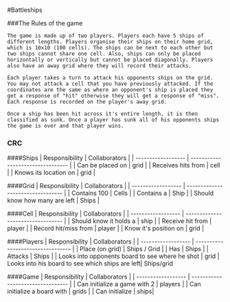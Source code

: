 #Battleships

###The Rules of the game

``````
The game is made up of two players. Players each have 5 ships of different lengths. Players organise their ships on their home grid, which is 10x10 (100 cells). The ships can be next to each other but two ships cannot share one cell. Also, ships can only be placed horizontally or vertically but cannot be placed diagonally. Players also have an away grid where they will record their attacks.

Each player takes a turn to attack his opponents ships on the grid. You may not attack a cell that you have previously attacked. If the coordinates are the same as where an opponent's ship is placed they get a response of "hit" otherwise they will get a response of "miss". Each response is recorded on the player's away grid.

Once a ship has been hit across it's entire length, it is then classified as sunk. Once a player has sunk all of his opponents ships the game is over and that player wins.
``````

### CRC
####Ships
| Responsibility     | Collaborators 					 |
| ------------------ | --------------------------------- |
| Can be placed on | grid |
| Receives hits from | cell |
| Knows its location on | grid |


####Grid
| Responsibility     | Collaborators 					 |
| ------------------ | --------------------------------- |
| Contains 100 | Cells |
| Contains a | Ship |
| Should know how many are left | Ships |


####Cell
| Responsibility     | Collaborators 					 |
| ------------------ | --------------------------------- |
| Should know it holds a | ship |
| Receive hit from | player |
| Record hit/miss from | player |
| Know it's position on | grid |


####Players
| Responsibility     | Collaborators 					 |
| ------------------ | --------------------------------- |
| Place (on grid) | Ships / Grid |
| Has | Ships |
| Attacks | Ships |
| Looks into opponents board to see where he shot | grid
| Looks into his board to see which ships are left| Ships/grid





####Game
| Responsibility     | Collaborators 					 |
| ------------------ | --------------------------------- |
| Can initialize a game with 2  | players |
| Can initialize a board with | grids |
| Can initialize | ships|
